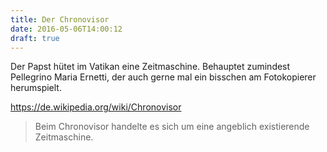 ```yaml
---
title: Der Chronovisor
date: 2016-05-06T14:00:12
draft: true
---
```


Der Papst hütet im Vatikan eine Zeitmaschine. Behauptet zumindest
Pellegrino Maria Ernetti, der auch gerne mal ein bisschen am Fotokopierer
herumspielt.

https://de.wikipedia.org/wiki/Chronovisor

> Beim Chronovisor handelte es sich um eine angeblich existierende
> Zeitmaschine.
